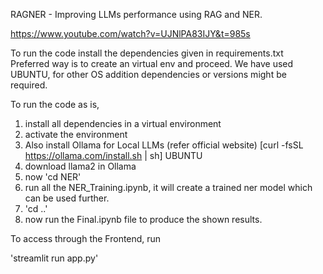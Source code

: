 RAGNER - Improving LLMs performance using RAG and NER.


https://www.youtube.com/watch?v=UJNlPA83IJY&t=985s

To run the code install the dependencies given in requirements.txt	
Preferred way is to create an virtual env and proceed.
We have used UBUNTU, for other OS addition dependencies or versions might be required.

To run the code as is,

1. install all dependencies in a virtual environment
2. activate the environment
3. Also install Ollama for Local LLMs (refer official website) [curl -fsSL https://ollama.com/install.sh | sh] UBUNTU
4. download llama2 in Ollama
5. now 'cd NER'
6. run all the NER_Training.ipynb, it will create a trained ner model which can be used further.
7. 'cd ..'
8. now run the Final.ipynb file to produce the shown results.

To access through the Frontend, 
run

'streamlit run app.py'

 
